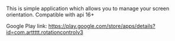 This is simple application which allows you to manage your screen orientation.
Compatible with api 16+

Google Play link: https://play.google.com/store/apps/details?id=com.arttttt.rotationcontrolv3
